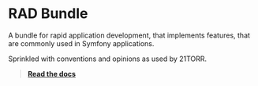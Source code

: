 RAD Bundle
==========

A bundle for rapid application development, that implements features, that are commonly used in Symfony applications.

Sprinkled with conventions and opinions as used by 21TORR.

> [**Read the docs**](https://21torr-docs.fly.dev/docs/php/symfony/rad)
